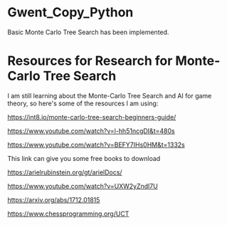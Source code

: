 # Gwent_Copy_Python

Basic Monte Carlo Tree Search has been implemented.


# Resources for Research for Monte-Carlo Tree Search
I am still learning about the Monte-Carlo Tree Search and AI for game theory, so here's some of the resources I am using:

https://int8.io/monte-carlo-tree-search-beginners-guide/ 

https://www.youtube.com/watch?v=l-hh51ncgDI&t=480s 

https://www.youtube.com/watch?v=BEFY7IHs0HM&t=1332s 

This link can give you some free books to download

https://arielrubinstein.org/gt/arielDocs/

https://www.youtube.com/watch?v=UXW2yZndl7U 

https://arxiv.org/abs/1712.01815

https://www.chessprogramming.org/UCT
